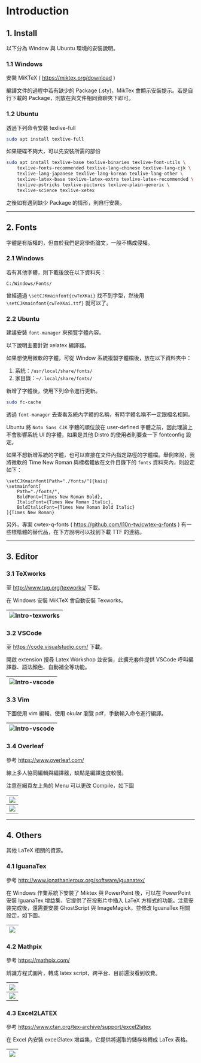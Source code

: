 # Introduction

## 1. Install

以下分為 Window 與 Ubuntu 環境的安裝說明。

### 1.1 Windows

安裝 MiKTeX ( https://miktex.org/download )

編譯文件的過程中若有缺少的 Package (.sty)，MikTex 會顯示安裝提示。若是自行下載的 Package，則放在與文件相同資聊夾下即可。

### 1.2 Ubuntu

透過下列命令安裝 texlive-full

```bash
sudo apt install texlive-full
```

如果硬碟不夠大，可以先安裝所需的部份

``` bash
sudo apt install texlive-base texlive-binaries texlive-font-utils \
    texlive-fonts-recommended texlive-lang-chinese texlive-lang-cjk \
    texlive-lang-japanese texlive-lang-korean texlive-lang-other \
    texlive-latex-base texlive-latex-extra texlive-latex-recommended \
    texlive-pstricks texlive-pictures texlive-plain-generic \
    texlive-science texlive-xetex
```

之後如有遇到缺少 Package 的情形，則自行安裝。

---

## 2. Fonts

字體是有版權的，但由於我們是寫學術論文，一般不構成侵權。

### 2.1 Windows

若有其他字體，則下載後放在以下資料夾：

```
C:/Windows/Fonts/
```

曾經遇過 ```\setCJKmainfont{cwTeXKai}``` 找不到字型，然後用 ```\setCJKmainfont{cwTeXKai.ttf}``` 就可以了。

### 2.2 Ubuntu

建議安裝 `font-manager` 來預覽字體內容。

以下說明主要針對 xelatex 編譯器。

如果想使用微軟的字體，可從 Window 系統複製字體檔後，放在以下資料夾中：
1. 系統：`/usr/local/share/fonts/`
2. 家目錄：`~/.local/share/fonts/`

新增了字體後，使用下列命令進行更新。

```bash
sudo fc-cache
```

透過 `font-manager` 去查看系統內字體的名稱，有時字體名稱不一定跟檔名相同。

Ubuntu 將 `Noto Sans CJK` 字體的順位放在 user-defined 字體之前，因此理論上不會影響系統 UI 的字體，如果是其他 Distro 的使用者則要查一下 fontconfig 設定。

如果不想新增系統的字體，也可以直接在文件內指定路徑的字體檔。舉例來說，我將微軟的 Time New Roman 與標楷體放在文件目錄下的 `fonts` 資料夾內，則設定如下：

```
\setCJKmainfont[Path="./fonts/"]{kaiu}
\setmainfont[
    Path="./fonts/",
    BoldFont={Times New Roman Bold},
    ItalicFont={Times New Roman Italic},
    BoldItalicFont={Times New Roman Bold Italic}
]{Times New Roman}
```

另外，專案 cwtex-q-fonts ( https://github.com/l10n-tw/cwtex-q-fonts ) 有一些標楷體的替代品，在下方說明可以找到下載 TTF 的連結。

---

## 3. Editor

### 3.1 TeXworks

至 http://www.tug.org/texworks/ 下載。

在 Windows 安裝 MiKTeX 會自動安裝 Texworks。

|![Intro-texworks](./pics/Intro-texworks.png)|
|:-:|

### 3.2 VSCode

至 https://code.visualstudio.com/ 下載。

開啟 extension 搜尋 Latex Workshop 並安裝，此擴充套件提供 VSCode 呼叫編譯器、語法顏色、自動補全等功能。

|![Intro-vscode](./pics/Intro-vscode.png)|
|:-:|

### 3.3 Vim

下圖使用 vim 編輯、使用 okular 瀏覽 pdf，手動輸入命令進行編譯。

|![Intro-vscode](./pics/Intro-vim.png)|
|:-:|

### 3.4 Overleaf

參考 https://www.overleaf.com/

線上多人協同編輯與編譯器，缺點是編譯速度較慢。

注意在網頁左上角的 Menu 可以更改 Compile，如下圖

|![](./pics/overleaf-menu1.png)|
|:-:|
|![](./pics/overleaf-menu2.png)|

---

## 4. Others

其他 LaTeX 相關的資源。

### 4.1 IguanaTex

參考 http://www.jonathanleroux.org/software/iguanatex/

在 Windows 作業系統下安裝了 Miktex 與 PowerPoint 後，可以在 PowerPoint 安裝 IguanaTex 增益集，它提供了在投影片中插入 LaTeX 方程式的功能。注意安裝完成後，還需要安裝 GhostScript 與 ImageMagick，並修改 IguanaTex 相關設定，如下圖。

|![](./pics/Intro-iguanatex2.png)|
|:-:|

### 4.2 Mathpix

參考 https://mathpix.com/

辨識方程式圖片，轉成 latex script，跨平台、目前還沒看到收費。

|![](./pics//gif_2.gif)|
|:-:|
|![](./pics//gif_3.gif)|

### 4.3 Ex­cel2LATEX

參考 https://www.ctan.org/tex-archive/support/excel2latex

在 Excel 內安裝 excel2latex 增益集，它提供將選取的儲存格轉成 LaTex 表格。

|![](./pics/UNKCihT.png)|
|:-:|

